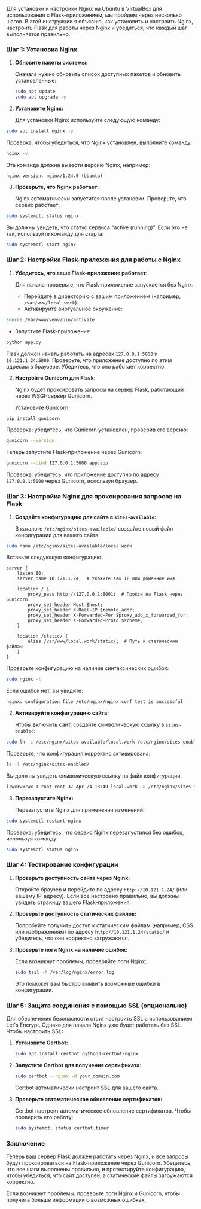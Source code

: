 Для установки и настройки Nginx на Ubuntu в VirtualBox для использования с Flask-приложением, мы пройдем через несколько шагов. В этой инструкции я объясню, как установить и настроить Nginx, настроить Flask для работы через Nginx и убедиться, что каждый шаг выполняется правильно.

### Шаг 1: Установка Nginx

1. **Обновите пакеты системы:**

   Сначала нужно обновить список доступных пакетов и обновить установленные:

   ```bash
   sudo apt update
   sudo apt upgrade -y
   ```

2. **Установите Nginx:**

   Для установки Nginx используйте следующую команду:

```bash
sudo apt install nginx -y
```

   Проверка: чтобы убедиться, что Nginx установлен, выполните команду:

```bash
nginx -v
```

   Эта команда должна вывести версию Nginx, например:

```
nginx version: nginx/1.24.0 (Ubuntu)
```

3. **Проверьте, что Nginx работает:**

   Nginx автоматически запустится после установки. Проверьте, что сервис работает:

```bash
sudo systemctl status nginx
```

   Вы должны увидеть, что статус сервиса "active (running)". Если это не так, используйте команду для старта:

```bash
sudo systemctl start nginx
```

### Шаг 2: Настройка Flask-приложения для работы с Nginx

1. **Убедитесь, что ваше Flask-приложение работает:**

   Для начала проверьте, что Flask-приложение запускается без Nginx:

   - Перейдите в директорию с вашим приложением (например, `/var/www/local.work`).
   - Активируйте виртуальное окружение:

```bash
source /var/www/venv/bin/activate
```

   - Запустите Flask-приложение:

```bash
python app.py
```

   Flask должен начать работать на адресах `127.0.0.1:5000` и `10.121.1.24:5000`. Проверьте, что приложение доступно по этим адресам в браузере. Убедитесь, что оно работает корректно.

2. **Настройте Gunicorn для Flask:**

   Nginx будет проксировать запросы на сервер Flask, работающий через WSGI-сервер Gunicorn.

   Установите Gunicorn:

```bash
pip install gunicorn
```

   Проверка: убедитесь, что Gunicorn установлен, проверив его версию:

```bash
gunicorn --version
```

   Теперь запустите Flask-приложение через Gunicorn:

```bash
gunicorn --bind 127.0.0.1:5000 app:app
```

   Проверка: убедитесь, что приложение доступно по адресу `127.0.0.1:5000` через Gunicorn, используя браузер.

### Шаг 3: Настройка Nginx для проксирования запросов на Flask

1. **Создайте конфигурацию для сайта в `sites-available`:**

   В каталоге `/etc/nginx/sites-available/` создайте новый файл конфигурации для вашего сайта:

```bash
sudo nano /etc/nginx/sites-available/local.work
```

   Вставьте следующую конфигурацию:

```nginx
server {
    listen 80;
    server_name 10.121.1.24;  # Укажите ваш IP или доменное имя

    location / {
        proxy_pass http://127.0.0.1:8001;  # Прокси на Flask через Gunicorn
        proxy_set_header Host $host;
        proxy_set_header X-Real-IP $remote_addr;
        proxy_set_header X-Forwarded-For $proxy_add_x_forwarded_for;
        proxy_set_header X-Forwarded-Proto $scheme;
    }

    location /static/ {
        alias /var/www/local.work/static/;  # Путь к статическим файлам
    }
}
   ```

   Проверьте конфигурацию на наличие синтаксических ошибок:

```bash
sudo nginx -t
```

   Если ошибок нет, вы увидите:

```bash
nginx: configuration file /etc/nginx/nginx.conf test is successful
```

2. **Активируйте конфигурацию сайта:**

   Чтобы включить сайт, создайте символическую ссылку в `sites-enabled`:

```bash
sudo ln -s /etc/nginx/sites-available/local.work /etc/nginx/sites-enabled/
```

   Проверьте, что конфигурация корректно активирована:

```bash
ls -l /etc/nginx/sites-enabled/
```

   Вы должны увидеть символическую ссылку на файл конфигурации.

```bash
lrwxrwxrwx 1 root root 37 Apr 24 13:49 local.work -> /etc/nginx/sites-available/local.work
```


3. **Перезапустите Nginx:**

   Перезапустите Nginx для применения изменений:

```bash
sudo systemctl restart nginx
```

   Проверка: убедитесь, что сервис Nginx перезапустился без ошибок, используя команду:

```bash
sudo systemctl status nginx
```

### Шаг 4: Тестирование конфигурации

1. **Проверьте доступность сайта через Nginx:**

   Откройте браузер и перейдите по адресу `http://10.121.1.24/` (или вашему IP-адресу). Если все настроено правильно, вы должны увидеть страницу вашего Flask-приложения.

2. **Проверьте доступность статических файлов:**

   Попробуйте получить доступ к статическим файлам (например, CSS или изображениям) по адресу `http://10.121.1.24/static/` и убедитесь, что они корректно загружаются.

3. **Проверьте логи Nginx на наличие ошибок:**

   Если возникнут проблемы, проверяйте логи Nginx:

   ```bash
   sudo tail -f /var/log/nginx/error.log
   ```

   Это поможет вам быстро выявить возможные ошибки в конфигурации.

### Шаг 5: Защита соединения с помощью SSL (опционально)

Для обеспечения безопасности стоит настроить SSL с использованием Let's Encrypt. Однако для начала Nginx уже будет работать без SSL. Чтобы настроить SSL:

1. **Установите Certbot:**

   ```bash
   sudo apt install certbot python3-certbot-nginx
   ```

2. **Запустите Certbot для получения сертификата:**

   ```bash
   sudo certbot --nginx -d your_domain.com
   ```

   Certbot автоматически настроит SSL для вашего сайта.

3. **Проверьте автоматическое обновление сертификатов:**

   Certbot настроит автоматическое обновление сертификатов. Чтобы проверить его работу:

   ```bash
   sudo systemctl status certbot.timer
   ```

### Заключение

Теперь ваш сервер Flask должен работать через Nginx, и все запросы будут проксироваться на Flask-приложение через Gunicorn. Убедитесь, что все шаги выполнены правильно, и протестируйте конфигурацию, чтобы убедиться, что сайт доступен, а статические файлы загружаются корректно.

Если возникнут проблемы, проверьте логи Nginx и Gunicorn, чтобы получить больше информации о возможных ошибках.